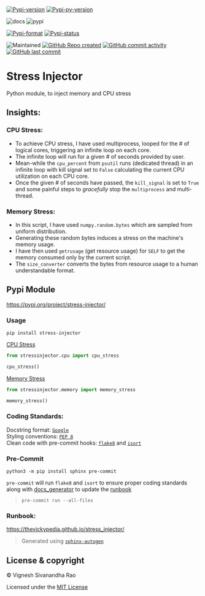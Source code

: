 [![Pypi-version](https://img.shields.io/pypi/v/stress-injector)](https://pypi.org/project/stress-injector)
[![Pypi-py-version](https://img.shields.io/pypi/pyversions/stress-injector)](https://pypi.org/project/stress-injector)

![docs](https://github.com/thevickypedia/stress_injector/actions/workflows/docs.yml/badge.svg)
![pypi](https://github.com/thevickypedia/stress_injector/actions/workflows/python-publish.yml/badge.svg)

[![Pypi-format](https://img.shields.io/pypi/format/stress-injector)](https://pypi.org/project/stress-injector/#files)
[![Pypi-status](https://img.shields.io/pypi/status/stress-injector)](https://pypi.org/project/stress-injector)

![Maintained](https://img.shields.io/maintenance/yes/2021)
[![GitHub Repo created](https://img.shields.io/date/1599432310)](https://api.github.com/repos/thevickypedia/stress_injector)
[![GitHub commit activity](https://img.shields.io/github/commit-activity/y/thevickypedia/stress_injector)](https://api.github.com/repos/thevickypedia/stress-injector)
[![GitHub last commit](https://img.shields.io/github/last-commit/thevickypedia/stress_injector)](https://api.github.com/repos/thevickypedia/stress-injector)

# Stress Injector
Python module, to inject memory and CPU stress

## Insights:

### CPU Stress:
* To achieve CPU stress, I have used multiprocess, looped for the # of logical cores, triggering an infinite loop on
  each core.
* The infinite loop will run for a given # of seconds provided by user.
* Mean-while the `cpu_percent` from `psutil` runs (dedicated thread) in an infinite loop with kill signal set to `False`
  calculating the current CPU utilization on each CPU core.
* Once the given # of seconds have passed, the `kill_signal` is set to `True` and some painful steps to _gracefully_
  stop the `multiprocess` and multi-thread.

### Memory Stress:
* In this script, I have used `numpy.random.bytes` which are sampled from uniform distribution.
* Generating these random bytes induces a stress on the machine's memory usage.
* I have then used `getrusage` (get resource usage) for `SELF` to get the memory consumed only by the current script.
* The `size_converter` converts the bytes from resource usage to a human understandable format.

## Pypi Module
https://pypi.org/project/stress-injector/

### Usage
`pip install stress-injector`

[CPU Stress](https://github.com/thevickypedia/stress_injector/blob/main/stressinjector/cpu.py)
```python
from stressinjector.cpu import cpu_stress

cpu_stress()
```

[Memory Stress](https://github.com/thevickypedia/stress_injector/blob/main/stressinjector/memory.py)
```python
from stressinjector.memory import memory_stress

memory_stress()
```

### Coding Standards:
Docstring format: [`Google`](https://google.github.io/styleguide/pyguide.html#38-comments-and-docstrings) <br>
Styling conventions: [`PEP 8`](https://www.python.org/dev/peps/pep-0008/) <br>
Clean code with pre-commit hooks: [`flake8`](https://flake8.pycqa.org/en/latest/) and 
[`isort`](https://pycqa.github.io/isort/)

### Pre-Commit
`python3 -m pip install sphinx pre-commit`

`pre-commit` will run `flake8` and `isort` to ensure proper coding standards along with [docs_generator](gen_docs.sh) 
to update the [runbook](#Runbook)
> `pre-commit run --all-files`

### Runbook:
https://thevickypedia.github.io/stress_injector/

> Generated using [`sphinx-autogen`](https://www.sphinx-doc.org/en/master/man/sphinx-autogen.html)

## License & copyright

&copy; Vignesh Sivanandha Rao

Licensed under the [MIT License](LICENSE)

[comment]: <> (brew install gh)
[comment]: <> (gh auth login)
[comment]: <> (`gh release create 0.0.7 --notes-file CHANGELOG --title 'Automate releases'`)
